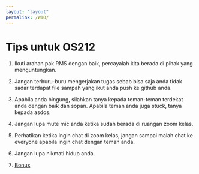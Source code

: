 ```yaml
---
layout: "layout"
permalink: /W10/
---
```


# Tips untuk OS212

1. Ikuti arahan pak RMS dengan baik, percayalah kita berada di pihak yang menguntungkan.

2. Jangan terburu-buru mengerjakan tugas sebab bisa saja anda tidak sadar terdapat file sampah yang ikut anda push
ke github anda.

3. Apabila anda bingung, silahkan tanya kepada teman-teman terdekat anda dengan baik dan sopan. Apabila teman anda
juga stuck, tanya kepada asdos.

4. Jangan lupa mute mic anda ketika sudah berada di ruangan zoom kelas.

5. Perhatikan ketika ingin chat di zoom kelas, jangan sampai malah chat ke everyone apabila ingin chat dengan teman anda.

6. Jangan lupa nikmati hidup anda.

7. [Bonus](https://sinuscosinustangen.github.io/os211/bonus/)


